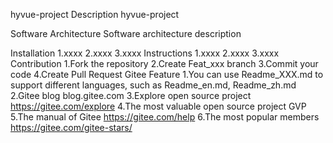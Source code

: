 hyvue-project
Description
hyvue-project

Software Architecture
Software architecture description

Installation
1.xxxx
2.xxxx
3.xxxx
Instructions
1.xxxx
2.xxxx
3.xxxx
Contribution
1.Fork the repository
2.Create Feat_xxx branch
3.Commit your code
4.Create Pull Request
Gitee Feature
1.You can use Readme_XXX.md to support different languages, such as Readme_en.md, Readme_zh.md
2.Gitee blog blog.gitee.com
3.Explore open source project https://gitee.com/explore
4.The most valuable open source project GVP
5.The manual of Gitee https://gitee.com/help
6.The most popular members https://gitee.com/gitee-stars/